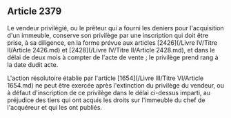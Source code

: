 Article 2379
----
Le vendeur privilégié, ou le prêteur qui a fourni les deniers pour l'acquisition
d'un immeuble, conserve son privilège par une inscription qui doit être prise, à
sa diligence, en la forme prévue aux articles [2426](/Livre IV/Titre II/Article 2426.md) et [2428](/Livre IV/Titre II/Article 2428.md), et dans le délai de
deux mois à compter de l'acte de vente ; le privilège prend rang à la date dudit
acte.

L'action résolutoire établie par l'article [1654](/Livre III/Titre VI/Article 1654.md) ne peut être exercée après
l'extinction du privilège du vendeur, ou à défaut d'inscription de ce privilège
dans le délai ci-dessus imparti, au préjudice des tiers qui ont acquis les
droits sur l'immeuble du chef de l'acquéreur et qui les ont publiés.
